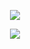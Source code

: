 <p align="center">
<a href="https://top.gg/bot/1082682356919455845">
  <img src="https://top.gg/api/widget/1082682356919455845.svg">
</a>

</div>

<p align="center">  
<img src="https://discord.c99.nl/widget/theme-4/1039974743379546194.png">
</p>

